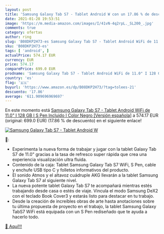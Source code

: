 ```yaml
---
layout: post
title: 'Samsung Galaxy Tab S7 - Tablet Android W con un 17.86 % de descuento'
date: 2021-01-28 19:53:51
image: 'https://m.media-amazon.com/images/I/41vN-4q2rpL._SL200_.jpg'
comments: true
category: ofertas
author: ring
slug: 'B08DKP2H73-es Samsung Galaxy Tab S7 - Tablet Android WiFi de 11.0" I 128...'
sku: 'B08DKP2H73-es'
tags: [ 'android', ]
actualPrice: 574.17 EUR
currency: EUR
price: 574.17
comparePrice: 699.0 EUR
prodname: 'Samsung Galaxy Tab S7 - Tablet Android WiFi de 11.0" I 128 GB I S Pen Incluido I Color Negro [Versión española]'
country: 'es'
flag: '🇪🇸'
buyurl: 'https://www.amazon.es/dp/B08DKP2H73/?tag=tolees-21'
descuento: '17.86'
average: '611.909696969697'
---
```


En este momento está [Samsung Galaxy Tab S7 - Tablet Android WiFi de 11.0" I 128 GB I S Pen Incluido I Color Negro [Versión española]](https://www.amazon.es/dp/B08DKP2H73/?tag=tolees-21) a 574.17 EUR (original: 699.0 EUR) (17.86 %  de descuento) en el siguiente enlace!

[![Samsung Galaxy Tab S7 - Tablet Android W](https://m.media-amazon.com/images/I/41vN-4q2rpL._SL200_.jpg)](https://www.amazon.es/dp/B08DKP2H73/?tag=tolees-21)

🔎:

- Experimenta la nueva forma de trabajar y jugar con la tablet Galaxy Tab S7 de 11.0" gracias a la tasa de refresco super rápida que crea una experiencia visualización ultra fluida.
- Contenido de la caja: Tablet Samsung Galaxy Tab S7 WiFi, S Pen, cable y enchufe USB tipo C y folletos informativos del producto.
- El sonido Atmos y el altavoz cuádruple AKG llevarán a la tablet Samsung Galaxy Tab S7 al siguiente nivel.
- La nueva potente tablet Galaxy Tab S7 te acompañará mientras estés trabajando desde casa o estés de viaje. Vincula el modo Samsung DeX2 con el teclado Book Cover3 y estarás listo para destacar en tu trabajo.
- Desde la creación de increíbles obras de arte hasta anotaciones sobre tu última propuesta de proyecto en el trabajo, la tablet Samsung Galaxy TabS7 WiFi está equipada con un S Pen rediseñado que te ayuda a hacerlo todo.

[🛒 Aquí!!!](https://www.amazon.es/dp/B08DKP2H73/?tag=tolees-21)
